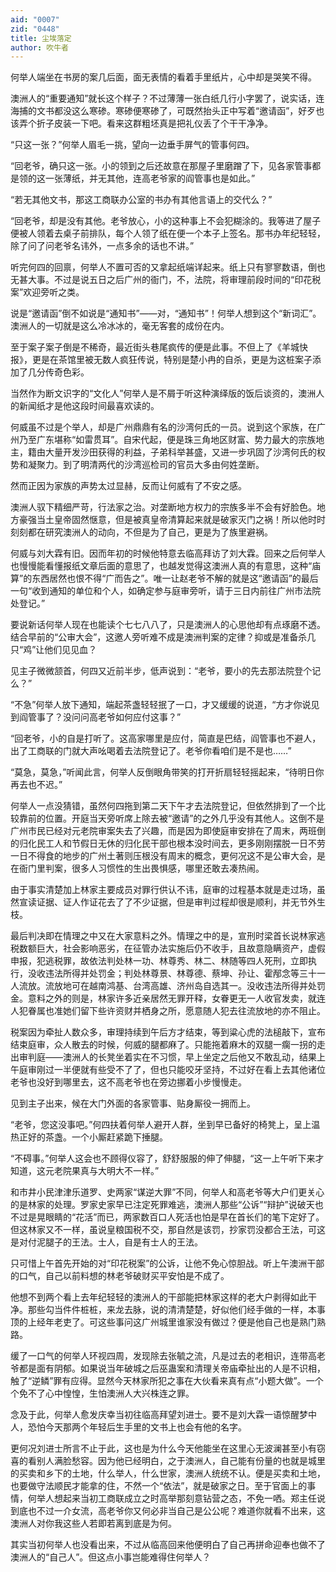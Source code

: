 ```yaml
---
aid: "0007"
zid: "0448"
title: 尘埃落定
author: 吹牛者
---
```


何举人端坐在书房的案几后面，面无表情的看着手里纸片，心中却是哭笑不得。

澳洲人的“重要通知”就长这个样子？不过薄薄一张白纸几行小字罢了，说实话，连海捕的文书都没这么寒碜。寒碜便寒碜了，可既然抬头正中写着“邀请函”，好歹也该弄个折子皮装一下吧。看来这群粗坯真是把礼仪丢了个干干净净。

“只这一张？”何举人眉毛一挑，望向一边垂手屏气的管事何四。

“回老爷，确只这一张。小的领到之后还故意在那屋子里磨蹭了下，见各家管事都是领的这一张薄纸，并无其他，连高老爷家的阎管事也是如此。”

“若无其他文书，那这工商联办公室的书办有其他言语上的交代么？”

“回老爷，却是没有其他。老爷放心，小的这种事上不会犯糊涂的。我等进了屋子便被人领着去桌子前排队，每个人领了纸在便一个本子上签名。那书办年纪轻轻，除了问了问老爷名讳外，一点多余的话也不讲。”

听完何四的回禀，何举人不置可否的又拿起纸端详起来。纸上只有寥寥数语，倒也无甚大事。不过是说五日之后广州的衙门，不，法院，将审理前段时间的“印花税案”欢迎旁听之类。

说是“邀请函”倒不如说是“通知书”――对，“通知书”！何举人想到这个“新词汇”。澳洲人的一切就是这么冷冰冰的，毫无客套的成份在内。

至于案子案子倒是不稀奇，最近街头巷尾疯传的便是此事。不但上了《羊城快报》，更是在茶馆里被无数人疯狂传说，特别是楚小冉的自杀，更是为这桩案子添加了几分传奇色彩。

当然作为断文识字的“文化人”何举人是不屑于听这种演绎版的饭后谈资的，澳洲人的新闻纸才是他这段时间最喜欢读的。

何威虽不过是个举人，却是广州鼎鼎有名的沙湾何氏的一员。说到这个家族，在广州乃至广东堪称“如雷贯耳”。自宋代起，便是珠三角地区财富、势力最大的宗族地主，籍由大量开发沙田获得的利益，子弟科举甚盛，又进一步巩固了沙湾何氏的权势和凝聚力。到了明清两代的沙湾巡检司的官员大多由何姓垄断。

然而正因为家族的声势太过显赫，反而让何威有了不安之感。

澳洲人驭下精细严苛，行法家之治。对垄断地方权力的宗族多半不会有好脸色。地方豪强当土皇帝固然惬意，但是被真皇帝清算起来就是破家灭门之祸！所以他时时刻刻都在研究澳洲人的动向，不但是为了自己，更是为了族里避祸。

何威与刘大霖有旧。因而年初的时候他特意去临高拜访了刘大霖。回来之后何举人也慢慢能看懂报纸文章后面的意思了，也越发觉得这澳洲人真的有意思，这种“庙算”的东西居然也恨不得“广而告之”。唯一让赵老爷不解的就是这“邀请函”的最后一句“收到通知的单位和个人，如确定参与庭审旁听，请于三日内前往广州市法院处登记。”

要说新话何举人现在也能读个七七八八了，只是澳洲人的心思他却有点琢磨不透。结合早前的“公审大会”，这邀人旁听难不成是澳洲判案的定律？抑或是准备杀几只“鸡”让他们见见血？

见主子微微颔首，何四又近前半步，低声说到：“老爷，要小的先去那法院登个记么？”

“不急”何举人放下通知，端起茶盏轻轻抿了一口，才又缓缓的说道，“方才你说见到阎管事了？没问问高老爷如何应付这事？”

“回老爷，小的自是打听了。这高家哪里是应付，简直是巴结，阎管事也不避人，出了工商联的门就大声吆喝着去法院登记了。老爷你看咱们是不是也……”

“莫急，莫急，”听闻此言，何举人反倒眼角带笑的打开折扇轻轻摇起来，“待明日你再去也不迟。”

何举人一点没猜错，虽然何四拖到第二天下午才去法院登记，但依然排到了一个比较靠前的位置。开庭当天旁听席上除去被“邀请”的之外几乎没有其他人。这倒不是广州市民已经对元老院审案失去了兴趣，而是因为即使庭审安排在了周末，两班倒的归化民工人和节假日无休的归化民干部也根本没时间去，更多刚刚摆脱一日不劳一日不得食的地步的广州土著则压根没有周末的概念，更何况这不是公审大会，是在衙门里判案，很多人习惯性的生出畏惧感，哪里还敢去凑热闹。

由于事实清楚加上林家主要成员对罪行供认不讳，庭审的过程基本就是走过场，虽然宣读证据、证人作证花去了了不少证据，但是审判过程却很是顺利，并无节外生枝。

最后判决即在情理之中又在大家意料之外。情理之中的是，宣刑时梁首长说林家逃税数额巨大，社会影响恶劣，在征管办法实施后仍不收手，且故意隐瞒资产，虚假申报，犯逃税罪，故依法判处林一功、林尊秀、林二、林随等四人死刑，立即执行，没收违法所得并处罚金；判处林尊景、林尊德、蔡坤、孙让、霍邴念等三十一人流放。流放地可在越南鸿基、台湾高雄、济州岛自选其一。没收违法所得并处罚金。意料之外的则是，林家许多近亲居然无罪开释，女眷更无一人收官发卖，就连人犯眷属也准她们留下些许资财并栖身之所，愿意随人犯去往流放地的亦不阻止。

税案因为牵扯人数众多，审理持续到午后方才结束，等到粱心虎的法槌敲下，宣布结束庭审，众人散去的时候，何威的腿都麻了。只能拖着麻木的双腿一瘸一拐的走出审判庭――澳洲人的长凳坐着实在不习惯，早上坐定之后他又不敢乱动，结果上午庭审刚过一半便就有些受不了了，但也只能咬牙坚持，不过好在看上去其他诸位老爷也没好到哪里去，这不高老爷也在旁边挪着小步慢慢走。

见到主子出来，候在大门外面的各家管事、贴身厮役一拥而上。

“老爷，您这没事吧。”何四扶着何举人避开人群，坐到早已备好的椅凳上，呈上温热正好的茶盏。一个小厮赶紧跪下捶腿。

“不碍事。”何举人这会也不顾得仪容了，舒舒服服的伸了伸腿，“这一上午听下来才知道，这元老院果真与大明大不一样。”

和市井小民津津乐道罗、史两家“谋逆大罪”不同，何举人和高老爷等大户们更关心的是林家的处理。罗家史家早已注定死罪难逃，澳洲人那些“公诉”“辩护”说破天也不过是晃眼睛的“花活”而已，两家数百口人死活也怕是早在首长们的笔下定好了。但这林家又不一样，虽说皇粮国税不交，那自然是该罚，抄家罚没都合王法，可这是对付泥腿子的王法。士人，自是有士人的王法。

只可惜上午首先开始的对“印花税案”的公诉，让他不免心惊胆战。听上午澳洲干部的口气，自己以前料想的林老爷破财买平安怕是不成了。

他想不到两个看上去年纪轻轻的澳洲人的干部能把林家这样的老大户剥得如此干净。那些勾当件件桩桩，来龙去脉，说的清清楚楚，好似他们经手做的一样，本事顶的上经年老吏了。可这些事问这广州城里谁家没有做过？便是他自己也是熟门熟路。

缓了一口气的何举人环视四周，发现除去张毓之流，凡是过去的老相识，连带高老爷都是面有阴郁。如果说当年破城之后巫蛊案和清理关帝庙牵扯出的人是不识相，触了“逆鳞”罪有应得。显然今天林家所犯之事在大伙看来真有点“小题大做”。一个个免不了心中惶惶，生怕澳洲人大兴株连之罪。

念及于此，何举人愈发庆幸当初往临高拜望刘进士。要不是刘大霖一语惊醒梦中人，恐怕今天那两个年轻后生手里的文书上也会有他的名字。

更何况刘进士所言不止于此，这也是为什么今天他能坐在这里心无波澜甚至小有窃喜的看别人满脸愁容。因为他已经明白，之于澳洲人，自己能有份量的也就是城里的买卖和乡下的土地，什么举人，什么世家，澳洲人统统不认。便是买卖和土地，也要做守法顺民才能拿的住，不然一个“依法”，就是破家之日。至于官面上的事情，何举人想起来当初工商联成立之时高举那刻意钻营之态，不免一哂。郑主任说到底也不过一介女流，高老爷你又何必非当自己是公公呢？难道你就看不出来，这澳洲人对你我这些人若即若离到底是为何。

其实当初何举人也没看出来，不过从临高回来他便明白了自己再拼命迎奉也做不了澳洲人的“自己人”。但这点小事岂能难得住何举人？
